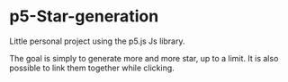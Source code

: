# p5-Star-generation
Little personal project using the p5.js Js library.

The goal is simply to generate more and more star, up to a limit.
It is also possible to link them together while clicking.
